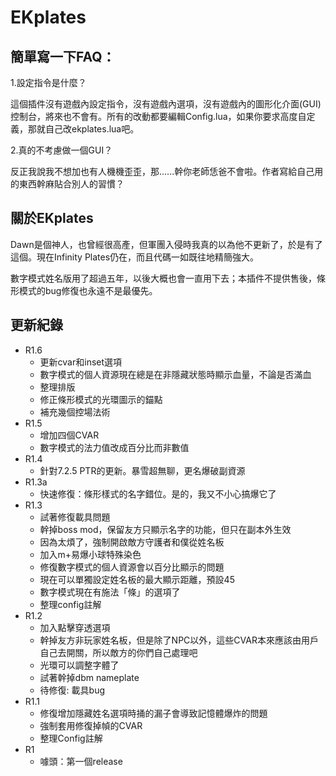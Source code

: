# EKplates

## 簡單寫一下FAQ：

1.設定指令是什麼？

這個插件沒有遊戲內設定指令，沒有遊戲內選項，沒有遊戲內的圖形化介面(GUI)控制台，將來也不會有。所有的改動都要編輯Config.lua，如果你要求高度自定義，那就自己改ekplates.lua吧。

2.真的不考慮做一個GUI？

反正我說我不想加也有人機機歪歪，那......幹你老師恁爸不會啦。作者寫給自己用的東西幹麻貼合別人的習慣？

## 關於EKplates

Dawn是個神人，也曾經很高產，但軍團入侵時我真的以為他不更新了，於是有了這個。現在Infinity Plates仍在，而且代碼一如既往地精簡強大。

數字模式姓名版用了超過五年，以後大概也會一直用下去；本插件不提供售後，條形模式的bug修復也永遠不是最優先。

## 更新紀錄
  
* R1.6
  * 更新cvar和inset選項
  * 數字模式的個人資源現在總是在非隱藏狀態時顯示血量，不論是否滿血
  * 整理排版
  * 修正條形模式的光環圖示的錨點
  * 補充幾個控場法術
* R1.5
  * 增加四個CVAR
  * 數字模式的法力值改成百分比而非數值
* R1.4
  * 針對7.2.5 PTR的更新。暴雪超無聊，更名爆破副資源
* R1.3a
  * 快速修復：條形樣式的名字錯位。是的，我又不小心搞爆它了
* R1.3
  * 試著修復載具問題
  * 幹掉boss mod，保留友方只顯示名字的功能，但只在副本外生效
  * 因為太煩了，強制開啟敵方守護者和僕從姓名板
  * 加入m+易爆小球特殊染色
  * 修復數字模式的個人資源會以百分比顯示的問題
  * 現在可以單獨設定姓名板的最大顯示距離，預設45
  * 數字模式現在有施法「條」的選項了
  * 整理config註解
* R1.2
  * 加入點擊穿透選項
  * 幹掉友方非玩家姓名板，但是除了NPC以外，這些CVAR本來應該由用戶自己去開關，所以敵方的你們自己處理吧
  * 光環可以調整字體了
  * 試著幹掉dbm nameplate
  * 待修復: 載具bug
* R1.1
  * 修復增加隱藏姓名選項時捅的漏子會導致記憶體爆炸的問題
  * 強制套用修復掉幀的CVAR
  * 整理Config註解
* R1
  * 噱頭：第一個release
